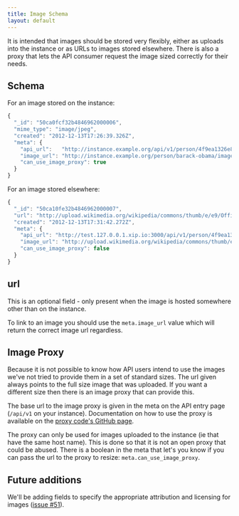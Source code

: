 ```yaml
---
title: Image Schema
layout: default
---
```


It is intended that images should be stored very flexibly, either as uploads into the instance or as URLs to images stored elsewhere. There is also a proxy that lets the API consumer request the image sized correctly for their needs.

## Schema

For an image stored on the instance:

``` javascript
{
  "_id": "50ca0fcf32b4846962000006",
  "mime_type": "image/jpeg",
  "created": "2012-12-13T17:26:39.326Z",
  "meta": {
    "api_url":   "http://instance.example.org/api/v1/person/4f9ea1326e8770d854c45a20/4f9ea1326e8770d854c45a20/images/50ca0fcf32b4846962000006",
    "image_url": "http://instance.example.org/person/barack-obama/images/50ca0fcf32b4846962000006",
    "can_use_image_proxy": true
  }
}
```

For an image stored elsewhere:

``` javascript
{
  "_id": "50ca10fe32b4846962000007",
  "url": "http://upload.wikimedia.org/wikipedia/commons/thumb/e/e9/Official_portrait_of_Barack_Obama.jpg/220px-Official_portrait_of_Barack_Obama.jpg",
  "created": "2012-12-13T17:31:42.272Z",
  "meta": {
    "api_url": "http://test.127.0.0.1.xip.io:3000/api/v1/person/4f9ea1326e8770d854c45a20/4f9ea1326e8770d854c45a20/images/50ca10fe32b4846962000007",
    "image_url": "http://upload.wikimedia.org/wikipedia/commons/thumb/e/e9/Official_portrait_of_Barack_Obama.jpg/220px-Official_portrait_of_Barack_Obama.jpg",
    "can_use_image_proxy": false
  }
}
```

## url

This is an optional field - only present when the image is hosted somewhere other than on the instance.

To link to an image you should use the `meta.image_url` value which will return the correct image url regardless.

## Image Proxy

Because it is not possible to know how API users intend to use the images we've not tried to provide them in a set of standard sizes. The url given always points to the full size image that was uploaded. If you want a different size then there is an image proxy that can provide this.

The base url to the image proxy is given in the meta on the API entry page (`/api/v1` on your instance). Documentation on how to use the proxy is available on the [proxy code's GitHub page](https://github.com/mysociety/node-connect-image-proxy).

The proxy can only be used for images uploaded to the instance (ie that have the same host name). This is done so that it is not an open proxy that could be abused. There is a boolean in the meta that let's you know if you can pass the url to the proxy to resize: `meta.can_use_image_proxy`.

## Future additions

We'll be adding fields to specify the appropriate attribution and licensing for images ([issue #51](https://github.com/mysociety/popit/issues/51)). 
